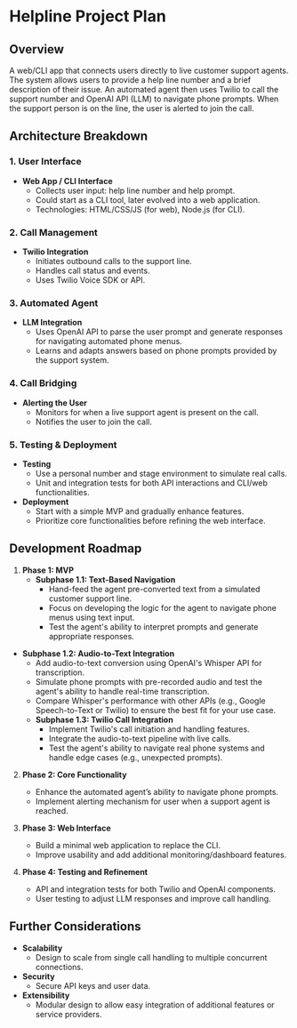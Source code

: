# Helpline Project Plan

## Overview
A web/CLI app that connects users directly to live customer support agents. The system allows users to provide a help line number and a brief description of their issue. An automated agent then uses Twilio to call the support number and OpenAI API (LLM) to navigate phone prompts. When the support person is on the line, the user is alerted to join the call.

## Architecture Breakdown

### 1. User Interface
- **Web App / CLI Interface**
  - Collects user input: help line number and help prompt.
  - Could start as a CLI tool, later evolved into a web application.
  - Technologies: HTML/CSS/JS (for web), Node.js (for CLI).

### 2. Call Management
- **Twilio Integration**
  - Initiates outbound calls to the support line.
  - Handles call status and events.
  - Uses Twilio Voice SDK or API.

### 3. Automated Agent
- **LLM Integration**
  - Uses OpenAI API to parse the user prompt and generate responses for navigating automated phone menus.
  - Learns and adapts answers based on phone prompts provided by the support system.

### 4. Call Bridging
- **Alerting the User**
  - Monitors for when a live support agent is present on the call.
  - Notifies the user to join the call.

### 5. Testing & Deployment
- **Testing**
  - Use a personal number and stage environment to simulate real calls.
  - Unit and integration tests for both API interactions and CLI/web functionalities.
- **Deployment**
  - Start with a simple MVP and gradually enhance features.
  - Prioritize core functionalities before refining the web interface.

## Development Roadmap
1. **Phase 1: MVP**
   - **Subphase 1.1: Text-Based Navigation**
     - Hand-feed the agent pre-converted text from a simulated customer support line.
     - Focus on developing the logic for the agent to navigate phone menus using text input.
     - Test the agent's ability to interpret prompts and generate appropriate responses.
- **Subphase 1.2: Audio-to-Text Integration**
     - Add audio-to-text conversion using OpenAI's Whisper API for transcription.
     - Simulate phone prompts with pre-recorded audio and test the agent's ability to handle real-time transcription.
     - Compare Whisper's performance with other APIs (e.g., Google Speech-to-Text or Twilio) to ensure the best fit for your use case.
   - **Subphase 1.3: Twilio Call Integration**
     - Implement Twilio's call initiation and handling features.
     - Integrate the audio-to-text pipeline with live calls.
     - Test the agent's ability to navigate real phone systems and handle edge cases (e.g., unexpected prompts).

2. **Phase 2: Core Functionality**
   - Enhance the automated agent’s ability to navigate phone prompts.
   - Implement alerting mechanism for user when a support agent is reached.

3. **Phase 3: Web Interface**
   - Build a minimal web application to replace the CLI.
   - Improve usability and add additional monitoring/dashboard features.

4. **Phase 4: Testing and Refinement**
   - API and integration tests for both Twilio and OpenAI components.
   - User testing to adjust LLM responses and improve call handling.

## Further Considerations
- **Scalability**
  - Design to scale from single call handling to multiple concurrent connections.
- **Security**
  - Secure API keys and user data.
- **Extensibility**
  - Modular design to allow easy integration of additional features or service providers.
